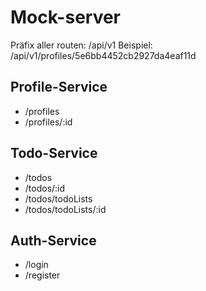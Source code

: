 # Mock-server
Präfix aller routen: /api/v1
Beispiel: /api/v1/profiles/5e6bb4452cb2927da4eaf11d

## Profile-Service
* /profiles
* /profiles/:id

## Todo-Service
* /todos
* /todos/:id
* /todos/todoLists
* /todos/todoLists/:id

## Auth-Service
* /login
* /register
